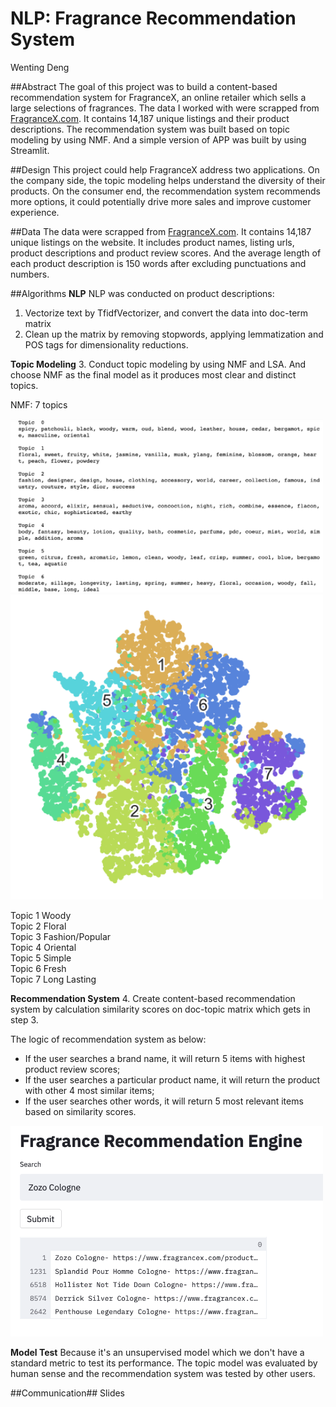 # NLP: Fragrance Recommendation System
Wenting Deng

##Abstract
The goal of this project was to build a content-based recommendation system for FragranceX, an online retailer which sells a large selections of fragrances. The data I worked with were scrapped from [FragranceX.com](https://www.fragrancex.com/). It contains 14,187 unique listings and their product descriptions. The recommendation system was built based on topic modeling by using NMF. And a simple version of APP was built by using Streamlit.

##Design
This project could help FragranceX address two applications. On the company side, the topic modeling helps understand the diversity of their products. On the consumer end, the recommendation system recommends more options, it could potentially drive more sales and improve customer experience.

##Data
The data were scrapped from [FragranceX.com](https://www.fragrancex.com/). It contains 14,187 unique listings on the website. It includes product names, listing urls, product descriptions and product review scores. And the average length of each product description is 150 words after excluding punctuations and numbers.

##Algorithms
**NLP**
NLP was conducted on product descriptions:
1. Vectorize text by TfidfVectorizer, and convert the data into doc-term matrix
2. Clean up the matrix by removing stopwords, applying lemmatization and POS tags for dimensionality reductions.

**Topic Modeling**
3. Conduct topic modeling by using NMF and LSA. And choose NMF as the final model as it produces most clear and distinct topics.

NMF: 7 topics

<img src="plots/final_topics.png" width=500>

<img src="plots/TSNE.png" width=500>

Topic 1 Woody\
Topic 2 Floral\
Topic 3 Fashion/Popular\
Topic 4 Oriental\
Topic 5 Simple\
Topic 6 Fresh\
Topic 7 Long Lasting


**Recommendation System**
4. Create content-based recommendation system by calculation similarity scores on doc-topic matrix which gets in step 3.

The logic of recommendation system as below:
* If the user searches a brand name, it will return 5 items with highest product review scores;
* If the user searches a particular product name, it will return the product with other 4 most similar items;
* If the user searches other words, it will return 5 most relevant items based on similarity scores.

<img src="plots/rec.png" width=500>


**Model Test**
Because it's an unsupervised model which we don't have a standard metric to test its performance. The topic model was evaluated by human sense and the recommendation system was tested by other users.

##Communication##
Slides
